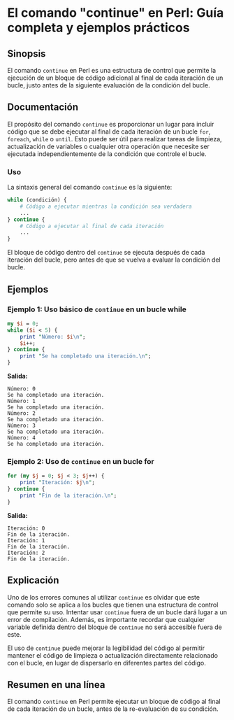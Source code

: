 <!--
Meta Description: # El comando "continue" en Perl: Guía completa y ejemplos prácticos ## Sinopsis El comando `continue` en Perl es una estructura de control que permite...
Meta Keywords: iteración, continue, bucle, una, que
-->

# El comando "continue" en Perl: Guía completa y ejemplos prácticos

## Sinopsis
El comando `continue` en Perl es una estructura de control que permite la ejecución de un bloque de código adicional al final de cada iteración de un bucle, justo antes de la siguiente evaluación de la condición del bucle.

## Documentación
El propósito del comando `continue` es proporcionar un lugar para incluir código que se debe ejecutar al final de cada iteración de un bucle `for`, `foreach`, `while` o `until`. Esto puede ser útil para realizar tareas de limpieza, actualización de variables o cualquier otra operación que necesite ser ejecutada independientemente de la condición que controle el bucle.

### Uso
La sintaxis general del comando `continue` es la siguiente:

```perl
while (condición) {
    # Código a ejecutar mientras la condición sea verdadera
    ...
} continue {
    # Código a ejecutar al final de cada iteración
    ...
}
```

El bloque de código dentro del `continue` se ejecuta después de cada iteración del bucle, pero antes de que se vuelva a evaluar la condición del bucle.

## Ejemplos

### Ejemplo 1: Uso básico de `continue` en un bucle while
```perl
my $i = 0;
while ($i < 5) {
    print "Número: $i\n";
    $i++;
} continue {
    print "Se ha completado una iteración.\n";
}
```
**Salida:**
```
Número: 0
Se ha completado una iteración.
Número: 1
Se ha completado una iteración.
Número: 2
Se ha completado una iteración.
Número: 3
Se ha completado una iteración.
Número: 4
Se ha completado una iteración.
```

### Ejemplo 2: Uso de `continue` en un bucle for
```perl
for (my $j = 0; $j < 3; $j++) {
    print "Iteración: $j\n";
} continue {
    print "Fin de la iteración.\n";
}
```
**Salida:**
```
Iteración: 0
Fin de la iteración.
Iteración: 1
Fin de la iteración.
Iteración: 2
Fin de la iteración.
```

## Explicación
Uno de los errores comunes al utilizar `continue` es olvidar que este comando solo se aplica a los bucles que tienen una estructura de control que permite su uso. Intentar usar `continue` fuera de un bucle dará lugar a un error de compilación. Además, es importante recordar que cualquier variable definida dentro del bloque de `continue` no será accesible fuera de este.

El uso de `continue` puede mejorar la legibilidad del código al permitir mantener el código de limpieza o actualización directamente relacionado con el bucle, en lugar de dispersarlo en diferentes partes del código.

## Resumen en una línea
El comando `continue` en Perl permite ejecutar un bloque de código al final de cada iteración de un bucle, antes de la re-evaluación de su condición.